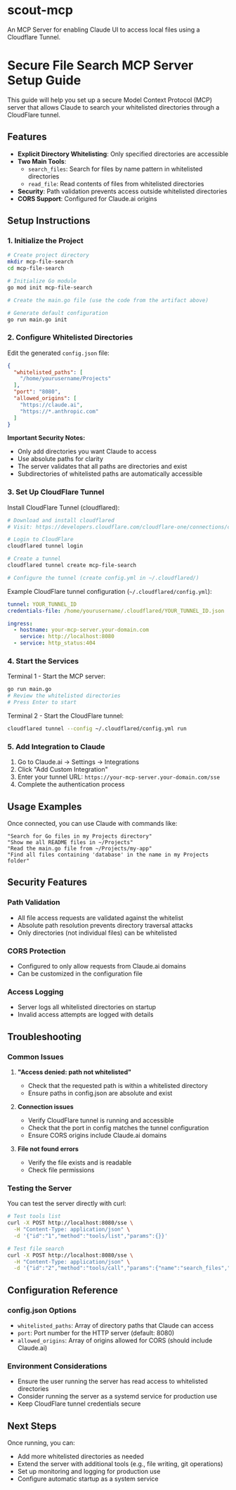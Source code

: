 # scout-mcp
An MCP Server for enabling Claude UI to access local files using a Cloudflare Tunnel.

# Secure File Search MCP Server Setup Guide

This guide will help you set up a secure Model Context Protocol (MCP) server that allows Claude to search your whitelisted directories through a CloudFlare tunnel.

## Features

- **Explicit Directory Whitelisting**: Only specified directories are accessible
- **Two Main Tools**:
    - `search_files`: Search for files by name pattern in whitelisted directories
    - `read_file`: Read contents of files from whitelisted directories
- **Security**: Path validation prevents access outside whitelisted directories
- **CORS Support**: Configured for Claude.ai origins

## Setup Instructions

### 1. Initialize the Project

```bash
# Create project directory
mkdir mcp-file-search
cd mcp-file-search

# Initialize Go module
go mod init mcp-file-search

# Create the main.go file (use the code from the artifact above)

# Generate default configuration
go run main.go init
```

### 2. Configure Whitelisted Directories

Edit the generated `config.json` file:

```json
{
  "whitelisted_paths": [
    "/home/yourusername/Projects"
  ],
  "port": "8080",
  "allowed_origins": [
    "https://claude.ai",
    "https://*.anthropic.com"
  ]
}
```

**Important Security Notes:**
- Only add directories you want Claude to access
- Use absolute paths for clarity
- The server validates that all paths are directories and exist
- Subdirectories of whitelisted paths are automatically accessible

### 3. Set Up CloudFlare Tunnel

Install CloudFlare Tunnel (cloudflared):

```bash
# Download and install cloudflared
# Visit: https://developers.cloudflare.com/cloudflare-one/connections/connect-networks/downloads/

# Login to CloudFlare
cloudflared tunnel login

# Create a tunnel
cloudflared tunnel create mcp-file-search

# Configure the tunnel (create config.yml in ~/.cloudflared/)
```

Example CloudFlare tunnel configuration (`~/.cloudflared/config.yml`):

```yaml
tunnel: YOUR_TUNNEL_ID
credentials-file: /home/yourusername/.cloudflared/YOUR_TUNNEL_ID.json

ingress:
  - hostname: your-mcp-server.your-domain.com
    service: http://localhost:8080
  - service: http_status:404
```

### 4. Start the Services

Terminal 1 - Start the MCP server:
```bash
go run main.go
# Review the whitelisted directories
# Press Enter to start
```

Terminal 2 - Start the CloudFlare tunnel:
```bash
cloudflared tunnel --config ~/.cloudflared/config.yml run
```

### 5. Add Integration to Claude

1. Go to Claude.ai → Settings → Integrations
2. Click "Add Custom Integration"
3. Enter your tunnel URL: `https://your-mcp-server.your-domain.com/sse`
4. Complete the authentication process

## Usage Examples

Once connected, you can use Claude with commands like:

```
"Search for Go files in my Projects directory"
"Show me all README files in ~/Projects"
"Read the main.go file from ~/Projects/my-app"
"Find all files containing 'database' in the name in my Projects folder"
```

## Security Features

### Path Validation
- All file access requests are validated against the whitelist
- Absolute path resolution prevents directory traversal attacks
- Only directories (not individual files) can be whitelisted

### CORS Protection
- Configured to only allow requests from Claude.ai domains
- Can be customized in the configuration file

### Access Logging
- Server logs all whitelisted directories on startup
- Invalid access attempts are logged with details

## Troubleshooting

### Common Issues

1. **"Access denied: path not whitelisted"**
    - Check that the requested path is within a whitelisted directory
    - Ensure paths in config.json are absolute and exist

2. **Connection issues**
    - Verify CloudFlare tunnel is running and accessible
    - Check that the port in config matches the tunnel configuration
    - Ensure CORS origins include Claude.ai domains

3. **File not found errors**
    - Verify the file exists and is readable
    - Check file permissions

### Testing the Server

You can test the server directly with curl:

```bash
# Test tools list
curl -X POST http://localhost:8080/sse \
  -H "Content-Type: application/json" \
  -d '{"id":"1","method":"tools/list","params":{}}'

# Test file search
curl -X POST http://localhost:8080/sse \
  -H "Content-Type: application/json" \
  -d '{"id":"2","method":"tools/call","params":{"name":"search_files","arguments":{"path":"/home/user/Projects","pattern":"*.go"}}}'
```

## Configuration Reference

### config.json Options

- `whitelisted_paths`: Array of directory paths that Claude can access
- `port`: Port number for the HTTP server (default: 8080)
- `allowed_origins`: Array of origins allowed for CORS (should include Claude.ai)

### Environment Considerations

- Ensure the user running the server has read access to whitelisted directories
- Consider running the server as a systemd service for production use
- Keep CloudFlare tunnel credentials secure

## Next Steps

Once running, you can:
- Add more whitelisted directories as needed
- Extend the server with additional tools (e.g., file writing, git operations)
- Set up monitoring and logging for production use
- Configure automatic startup as a system service